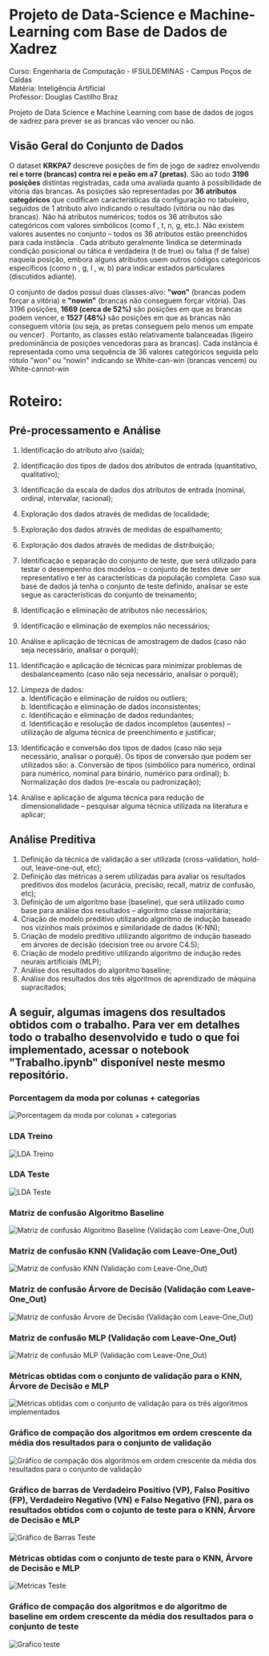 # Projeto de Data-Science e Machine-Learning com Base de Dados de Xadrez

Curso: Engenharia de Computação - IFSULDEMINAS - Campus Poços de Caldas<br>
Matéria: Inteligência Artificial<br>
Professor: Douglas Castilho Braz

Projeto de Data Science e Machine Learning com base de dados de jogos de xadrez para prever se as brancas vão vencer ou não.

## Visão Geral do Conjunto de Dados

 O dataset **KRKPA7** descreve posições de fim de jogo de xadrez envolvendo **rei e torre (brancas) contra
 rei e peão em a7 (pretas)**. São ao todo **3196 posições** distintas registradas, cada uma avaliada quanto
 à possibilidade de vitória das brancas. As posições são representadas por **36 atributos categóricos** que
 codificam características da configuração no tabuleiro, seguidos de 1 atributo alvo indicando o
 resultado (vitória ou não das brancas). Não há atributos numéricos; todos os 36 atributos são
 categóricos com valores simbólicos (como f , t, n, g, etc.). Não existem valores ausentes no
 conjunto – todos os 36 atributos estão preenchidos para cada instância . Cada atributo geralmente
 1indica se determinada condição posicional ou tática é verdadeira (t de true) ou falsa (f de false)
 naquela posição, embora alguns atributos usem outros códigos categóricos específicos (como n , g, 
l , w, b) para indicar estados particulares (discutidos adiante). 

O conjunto de dados possui duas classes-alvo: **"won"** (brancas podem forçar a vitória) e **"nowin"**
 (brancas não conseguem forçar vitória). Das 3196 posições, **1669 (cerca de 52%)** são posições em que as
 brancas podem vencer, e **1527 (48%)** são posições em que as brancas não conseguem vitória (ou seja,
 as pretas conseguem pelo menos um empate ou vencer) . Portanto, as classes estão relativamente
 balanceadas (ligeiro predominância de posições vencedoras para as brancas). Cada instância é
 representada como uma sequência de 36 valores categóricos seguida pelo rótulo "won" ou "nowin"
 indicando se White-can-win (brancas vencem) ou White-cannot-win 

# Roteiro:

## Pré-processamento e Análise

1. Identificação do atributo alvo (saída);
2. Identificação dos tipos de dados dos atributos de entrada (quantitativo, qualitativo);
3. Identificação da escala de dados dos atributos de entrada (nominal, ordinal, intervalar,
racional);
4. Exploração dos dados através de medidas de localidade;
5. Exploração dos dados através de medidas de espalhamento;
6. Exploração dos dados através de medidas de distribuição;
7. Identificação e separação do conjunto de teste, que será utilizado para testar o desempenho
dos modelos – o conjunto de testes deve ser representativo e ter as características da
população completa. Caso sua base de dados já tenha o conjunto de teste definido, analisar
se este segue as características do conjunto de treinamento;
8. Identificação e eliminação de atributos não necessários;
9. Identificação e eliminação de exemplos não necessários;
10. Análise e aplicação de técnicas de amostragem de dados (caso não seja necessário, analisar
o porquê);
11. Identificação e aplicação de técnicas para minimizar problemas de desbalanceamento (caso
não seja necessário, analisar o porquê);
12. Limpeza de dados:<br>
  a. Identificação e eliminação de ruídos ou outliers;<br>
  b. Identificação e eliminação de dados inconsistentes;<br>
  c. Identificação e eliminação de dados redundantes;<br>
  d. Identificação e resolução de dados incompletos (ausentes) – utilização de alguma
técnica de preenchimento e justificar;

13. Identificação e conversão dos tipos de dados (caso não seja necessário, analisar o porquê).
Os tipos de conversão que podem ser utilizados são:
a. Conversão de tipos (simbólico para numérico, ordinal para numérico, nominal para
binário, numérico para ordinal);
b. Normalização dos dados (re-escala ou padronização);
14. Análise e aplicação de alguma técnica para redução de dimensionalidade – pesquisar
alguma técnica utilizada na literatura e aplicar;

## Análise Preditiva

1. Definição da técnica de validação a ser utilizada (cross-validation, hold-out, leave-one-out,
etc);
2. Definição das métricas a serem utilizadas para avaliar os resultados preditivos dos modelos
(acurácia, precisão, recall, matriz de confusão, etc);
3. Definição de um algoritmo base (baseline), que será utilizado como base para análise dos
resultados – algoritmo classe majoritária;
4. Criação de modelo preditivo utilizando algoritmo de indução baseado nos vizinhos mais
próximos e similaridade de dados (K-NN);
5. Criação de modelo preditivo utilizando algoritmo de indução baseado em árvores de
decisão (decision tree ou árvore C4.5);
6. Criação de modelo preditivo utilizando algoritmo de indução redes neurais artificiais
(MLP);
7. Análise dos resultados do algoritmo baseline;
8. Análise dos resultados dos três algoritmos de aprendizado de máquina supracitados;

## A seguir, algumas imagens dos resultados obtidos com o trabalho. Para ver em detalhes todo o trabalho desenvolvido e tudo o que foi implementado, acessar o notebook "Trabalho.ipynb" disponível neste mesmo repositório.

### Porcentagem da moda por colunas + categorias

![Porcentagem da moda por colunas + categorias](imagens/1.atributos.png)

### LDA Treino

![LDA Treino](imagens/2.LDA_Treino.png)

### LDA Teste

![LDA Teste](imagens/3.LDA_Teste.png)

### Matriz de confusão Algoritmo Baseline

![Matriz de confusão Algoritmo Baseline (Validação com Leave-One_Out)](imagens/7.Matriz_Confusao_BaseLine.png)

### Matriz de confusão KNN (Validação com Leave-One_Out)

![Matriz de confusão KNN (Validação com Leave-One_Out)](imagens/4.Matriz_Confusao_KNN.png)

### Matriz de confusão Árvore de Decisão (Validação com Leave-One_Out)

![Matriz de confusão Árvore de Decisão (Validação com Leave-One_Out)](imagens/5.Matriz_Confusao_Arvore_Decisao.png)

### Matriz de confusão MLP (Validação com Leave-One_Out)

![Matriz de confusão MLP (Validação com Leave-One_Out)](imagens/6.Matriz_Confusao_MLP.png)

### Métricas obtidas com o conjunto de validação para o KNN, Árvore de Decisão e MLP

![Métricas obtidas com o conjunto de validação para os três algoritmos implementados](imagens/8.Metricas_Validacao.png)

### Gráfico de compação dos algoritmos em ordem crescente da média dos resultados para o conjunto de validação
![Gráfico de compação dos algoritmos em ordem crescente da média dos resultados para o conjunto de validação](imagens/9.Grafico_Validacao.png)

### Gráfico de barras de Verdadeiro Positivo (VP), Falso Positivo (FP), Verdadeiro Negativo (VN) e Falso Negativo (FN), para os resultados obtidos com o cojunto de teste para o KNN, Árvore de Decisão e MLP

 ![Gráfico de Barras Teste](imagens/10.Grafico_1_Teste.png)

### Métricas obtidas com o conjunto de teste para o KNN, Árvore de Decisão e MLP

![Metricas Teste](imagens/11.Metricas_Teste.png)

### Gráfico de compação dos algoritmos e do algoritmo de baseline em ordem crescente da média dos resultados para o conjunto de teste

![Grafico teste](imagens/12.Grafico_2_Teste.png)
